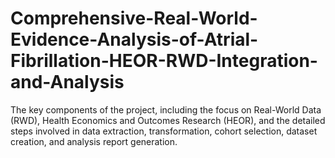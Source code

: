 # Comprehensive-Real-World-Evidence-Analysis-of-Atrial-Fibrillation-HEOR-RWD-Integration-and-Analysis
 The key components of the project, including the focus on Real-World Data (RWD), Health Economics and Outcomes Research (HEOR), and the detailed steps involved in data extraction, transformation, cohort selection, dataset creation, and analysis report generation.
